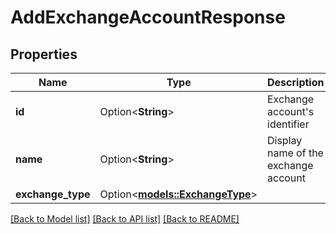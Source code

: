# AddExchangeAccountResponse

## Properties

Name | Type | Description | Notes
------------ | ------------- | ------------- | -------------
**id** | Option<**String**> | Exchange account's identifier | [optional]
**name** | Option<**String**> | Display name of the exchange account | [optional]
**exchange_type** | Option<[**models::ExchangeType**](ExchangeType.md)> |  | [optional]

[[Back to Model list]](../README.md#documentation-for-models) [[Back to API list]](../README.md#documentation-for-api-endpoints) [[Back to README]](../README.md)


